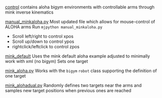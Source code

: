 [control](/control/) contains aloha bigym environments with controllable arms through mink inverse kinematics

[manual_minkaloha.py](manual_minkaloha.py)
Most updated file which allows for mouse-control of ALOHA arms
Run `mjpython manual_minkaloha.py`
- Scroll left/right to control xpos
- Scroll up/down to control ypos
- rightclick/leftclick to control zpos

[mink_default](mink_default.py)
Uses the mink default aloha example adjusted to minimally work with xml (no bigym)
Sets one target

[mink_aloha.py](mink_default.py)
Works with the `bigym` `robot` class supporting the definition of one target

[mink_alohadual.py](mink_alohadual.py)
Randomly defines two targets near the arms and samples new target positions when previous ones are reached